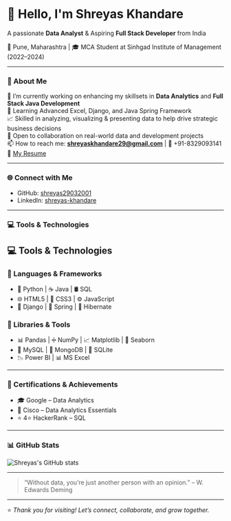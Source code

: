 # 👋 Hello, I'm Shreyas Khandare  
A passionate **Data Analyst** & Aspiring **Full Stack Developer** from India

📍 Pune, Maharashtra | 🎓 MCA Student at Sinhgad Institute of Management (2022–2024)

---

### 💼 About Me

🔭 I’m currently working on enhancing my skillsets in **Data Analytics** and **Full Stack Java Development**  
🌱 Learning Advanced Excel, Django, and Java Spring Framework  
📈 Skilled in analyzing, visualizing & presenting data to help drive strategic business decisions  
🤝 Open to collaboration on real-world data and development projects  
📫 How to reach me: **shreyaskhandare29@gmail.com** | 📱 +91-8329093141  
📄 [My Resume](https://drive.google.com/file/d/1JqvpMYzTYDaLp7KMMyPpWz_hPWzsbfs_/view?usp=drive_link)

---

### 🌐 Connect with Me

- GitHub: [shreyas29032001](https://github.com/shreyas29032001)  
- LinkedIn: [shreyas-khandare](https://www.linkedin.com/in/shreyas-khandare-/)

---

### 💻 Tools & Technologies

## 💻 Tools & Technologies

### 🔹 Languages & Frameworks
- 🐍 Python | ☕ Java | 🛢️ SQL  
- 🌐 HTML5 | 🎨 CSS3 | ⚙️ JavaScript  
- 🚀 Django | 🌱 Spring | 🧩 Hibernate  

### 🔹 Libraries & Tools
- 📊 Pandas | ➗ NumPy | 📈 Matplotlib | 🌈 Seaborn  
- 🐬 MySQL | 🍃 MongoDB | 💾 SQLite  
- 📉 Power BI | 📊 MS Excel


---




### 📜 Certifications & Achievements

- 🎓 Google – Data Analytics  
- 🧠 Cisco – Data Analytics Essentials  
- ⭐ 4⭐ HackerRank – SQL

---

### 📊 GitHub Stats

![Shreyas's GitHub stats](https://github-readme-stats.vercel.app/api?username=shreyas29032001&show_icons=true&theme=gruvbox)

---

> “Without data, you’re just another person with an opinion.” – W. Edwards Deming

---

⭐ *Thank you for visiting! Let’s connect, collaborate, and grow together.*
